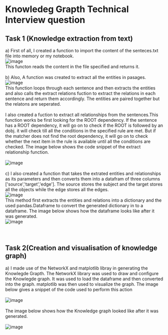 # Knowledeg Grapth Technical Interview question

## Task 1 (Knowledge extraction from text)
a) First of all, I created a function to import the content of the senteces.txt file into memory or my notebook.<br />
![image](https://user-images.githubusercontent.com/39290938/186638964-6db302fe-32d7-4623-9229-7d81eeff5883.png)<br />
This functon reads the content in the file specified and returns it.
<br /><br/>
b) Also, A function was created to extract all the entities in pasages.<br />![image](https://user-images.githubusercontent.com/39290938/186782469-f6cf9629-e217-403d-bfe6-582604139c80.png)
<br />
This function loops through each sentence and then extracts the entities and also calls the extract relations fuction to extract the relations in each sentence and return them accordingly. The entities are paired together but the relatons are seperated.<br/><br/>
I also created a fuction to extract all relationships from the sentences.This function works be first looking for the ROOT dependency. If the sentence has a ROOT dependency, it will go on to check if the ROOT is followed by an dobj. it will check till all the conditions in the specified rule are met. But if the matcher does not find the root dependency, it will go on to check whether the next item in the rule is available until all the conditions are checked. The image below shows the code snippet of the extract relationship function.<br/><br/>
![image](https://user-images.githubusercontent.com/39290938/186782623-6b0d31fa-60f2-4862-a254-c0fc70d26ac1.png)
<br/><br/>
c) I also created a function that takes the extrated entities and relationships as its parameters and then converts them into a datafram of three columns ['source','target','edge']. The source stores the subject and the target stores all the objects while the edge stores all the edges.
<br/>
![image](https://user-images.githubusercontent.com/39290938/186641172-42644c1c-2541-4632-a8f5-c5cd59f9e8fd.png)
<br/>
This method first extracts the entities and relations into a dictionary and the used pandas.Dataframe to convert the generated dictionary in to a dataframe. The image below shows how the dataframe looks like after it was generated.<br/>
![image](https://user-images.githubusercontent.com/39290938/186781838-623fb5ed-b326-4536-af67-03b75412aa20.png)
<br/><br/><br/>
## Task 2(Creation and visualisation of knowledge graph)
a) I made use of the NetworkX and matplotlib libray in generating the Knowlegde Grapth. The NetworkX library was used to draw and configure the Knowlegde graph. It was used to load the dataframe and then converted into the graph. matplotlib was then used to visualize the graph. The image below gives a snippet of the code used to perform this action<br/><br/>
![image](https://user-images.githubusercontent.com/39290938/186642708-bfffb9ae-b979-47be-a32c-e3c52a125981.png)
<br/><br/>
The image below shows how the Knowledge graph looked like after it was generated.<br/><br/> 
![image](https://user-images.githubusercontent.com/39290938/186782332-f7ce7b79-5f09-411d-a7a9-ff96373ba48f.png)







